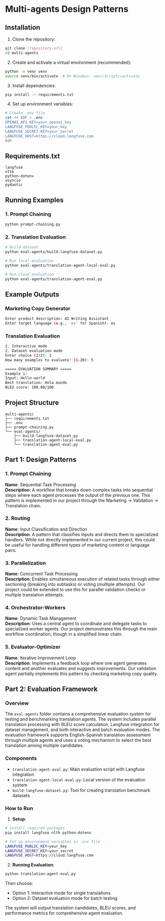 # Multi-agents Design Patterns

## Installation

1. Clone the repository:
```bash
git clone [repository-url]
cd multi-agents
```

2. Create and activate a virtual environment (recommended):
```bash
python -m venv venv
source venv/bin/activate  # On Windows: venv\Scripts\activate
```

3. Install dependencies:
```bash
pip install -r requirements.txt
```

4. Set up environment variables:
```bash
# Create .env file
cat << EOF > .env
OPENAI_API_KEY=your_openai_key
LANGFUSE_PUBLIC_KEY=your_key
LANGFUSE_SECRET_KEY=your_secret
LANGFUSE_HOST=https://cloud.langfuse.com
EOF
```

## Requirements.txt
```text
langfuse
nltk
python-dotenv
asyncio
pydantic
```

## Running Examples

### 1. Prompt Chaining
```bash
python prompt-chaining.py
```

### 2. Translation Evaluation
```bash
# Build dataset
python eval-agents/build-langfuse-dataset.py

# Run local evaluation
python eval-agents/translation-agent-local-eval.py

# Run cloud evaluation
python eval-agents/translation-agent-eval.py
```

## Example Outputs

### Marketing Copy Generator
```bash
Enter product description: AI Writing Assistant
Enter target language (e.g., 'es' for Spanish): es
```

### Translation Evaluation
```bash
1. Interactive mode
2. Dataset evaluation mode
Enter choice (1/2): 2
How many examples to evaluate? (1-20): 5

===== EVALUATION SUMMARY =====
Example 1:
Input: Hello world
Best translation: Hola mundo
BLEU score: 100.00/100
```

## Project Structure
```
multi-agents/
├── requirements.txt
├── .env
├── prompt-chaining.py
└── eval-agents/
    ├── build-langfuse-dataset.py
    ├── translation-agent-local-eval.py
    └── translation-agent-eval.py
```

## Part 1: Design Patterns

### 1. Prompt Chaining
**Name**: Sequential Task Processing  
**Description**: A workflow that breaks down complex tasks into sequential steps where each agent processes the output of the previous one. This pattern is implemented in our project through the Marketing → Validation → Translation chain.

### 2. Routing
**Name**: Input Classification and Direction  
**Description**: A pattern that classifies inputs and directs them to specialized handlers. While not directly implemented in our current project, this could be useful for handling different types of marketing content or language pairs.

### 3. Parallelization
**Name**: Concurrent Task Processing  
**Description**: Enables simultaneous execution of related tasks through either sectioning (breaking into subtasks) or voting (multiple attempts). Our project could be extended to use this for parallel validation checks or multiple translation attempts.

### 4. Orchestrator-Workers
**Name**: Dynamic Task Management  
**Description**: Uses a central agent to coordinate and delegate tasks to specialized worker agents. Our project demonstrates this through the main workflow coordination, though in a simplified linear chain.

### 5. Evaluator-Optimizer
**Name**: Iterative Improvement Loop  
**Description**: Implements a feedback loop where one agent generates content and another evaluates and suggests improvements. Our validation agent partially implements this pattern by checking marketing copy quality.

## Part 2: Evaluation Framework

### Overview
The `eval-agents` folder contains a comprehensive evaluation system for testing and benchmarking translation agents. The system includes parallel translation processing with BLEU score calculation, Langfuse integration for dataset management, and both interactive and batch evaluation modes. The evaluation framework supports English-Spanish translation assessment through multiple agents and uses a voting mechanism to select the best translation among multiple candidates.

### Components
- `translation-agent-eval.py`: Main evaluation script with Langfuse integration
- `translation-agent-local-eval.py`: Local version of the evaluation system
- `build-langfuse-dataset.py`: Tool for creating translation benchmark datasets

### How to Run

1. **Setup**:
```bash
# Install required packages
pip install langfuse nltk python-dotenv

# Set up environment variables in .env file
LANGFUSE_PUBLIC_KEY=your_key
LANGFUSE_SECRET_KEY=your_secret
LANGFUSE_HOST=https://cloud.langfuse.com
```

2. **Running Evaluation**:
```bash
python translation-agent-eval.py
```
Then choose:
- Option 1: Interactive mode for single translations
- Option 2: Dataset evaluation mode for batch testing

The system will output translation candidates, BLEU scores, and performance metrics for comprehensive agent evaluation.


